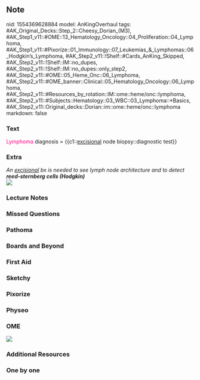 ## Note
nid: 1554369628884
model: AnKingOverhaul
tags: #AK_Original_Decks::Step_2::Cheesy_Dorian_(M3), #AK_Step1_v11::#OME::13_Hematology_Oncology::04_Proliferation::04_Lymphoma, #AK_Step1_v11::#Pixorize::01_Immunology::07_Leukemias_&_Lymphomas::06_Hodgkin’s_Lymphoma, #AK_Step2_v11::!Shelf::#Cards_AnKing_Skipped, #AK_Step2_v11::!Shelf::IM::no_dupes, #AK_Step2_v11::!Shelf::IM::no_dupes::only_step2, #AK_Step2_v11::#OME::05_Heme_Onc::06_Lymphoma, #AK_Step2_v11::#OME_banner::Clinical::05_Hematology_Oncology::06_Lymphoma, #AK_Step2_v11::#Resources_by_rotation::IM::ome::heme/onc::lymphoma, #AK_Step2_v11::#Subjects::Hematology::03_WBC::03_Lymphoma::*Basics, #AK_Step2_v11::Original_decks::Dorian::im::ome::heme/onc::lymphoma
markdown: false

### Text
<font color="#FC0280">Lymphoma</font> diagnosis =
{{c1::<u>excisional</u> node biopsy::diagnostic test}}

### Extra
<div>
  <i>An <u>excisional</u> bx is needed to see lymph node
  architecture and to detect <b>reed-sternberg cells
  (Hodgkin)</b></i>
</div>
<div>
  <i><img src="paste-48352741818371.jpg"></i>
</div>

### Lecture Notes


### Missed Questions


### Pathoma


### Boards and Beyond


### First Aid


### Sketchy


### Pixorize


### Physeo


### OME
<div class="ome-widget">
  <a href=
  "https://onlinemeded.org/spa/hematology-oncology/lymphoma/acquire?ref=anki">
  <img src="_OME_AnkiFlashcards_Lesson_6.png"></a>
</div>

### Additional Resources


### One by one

